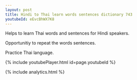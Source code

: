 ```yaml
---
layout: post
title: Hindi to Thai learn words sentences dictionary 743 
youtubeId: eEvcBhWX7K8
---
```

 
 
Helps to learn Thai words and sentences for Hindi speakers.

Opportunitiy to repeat the words sentences. 

Practice Thai language. 
 
{% include youtubePlayer.html id=page.youtubeId %}
 
 
{% include analytics.html %}